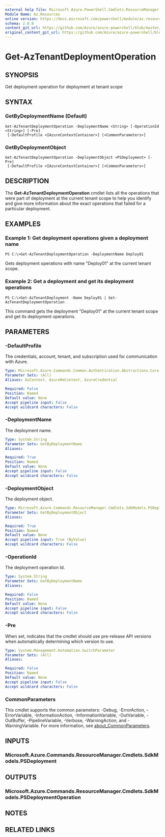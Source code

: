 ```yaml
---
external help file: Microsoft.Azure.PowerShell.Cmdlets.ResourceManager.dll-Help.xml
Module Name: Az.Resources
online version: https://docs.microsoft.com/powershell/module/az.resources/get-aztenantdeploymentoperation
schema: 2.0.0
content_git_url: https://github.com/Azure/azure-powershell/blob/master/src/Resources/Resources/help/Get-AzTenantDeploymentOperation.md
original_content_git_url: https://github.com/Azure/azure-powershell/blob/master/src/Resources/Resources/help/Get-AzTenantDeploymentOperation.md
---
```


# Get-AzTenantDeploymentOperation

## SYNOPSIS
Get deployment operation for deployment at tenant scope

## SYNTAX

### GetByDeploymentName (Default)
```
Get-AzTenantDeploymentOperation -DeploymentName <String> [-OperationId <String>] [-Pre]
 [-DefaultProfile <IAzureContextContainer>] [<CommonParameters>]
```

### GetByDeploymentObject
```
Get-AzTenantDeploymentOperation -DeploymentObject <PSDeployment> [-Pre]
 [-DefaultProfile <IAzureContextContainer>] [<CommonParameters>]
```

## DESCRIPTION
The **Get-AzTenantDeploymentOperation** cmdlet lists all the operations that were part of deployment at the current tenant scope to help you identify and give more information about the exact operations that failed for a particular deployment.

## EXAMPLES

### Example 1: Get deployment operations given a deployment name
```
PS C:\>Get-AzTenantDeploymentOperation -DeploymentName Deploy01
```

Gets deployment operations with name "Deploy01" at the current tenant scope.

### Example 2: Get a deployment and get its deployment operations
```
PS C:\>Get-AzTenantDeployment -Name Deploy01 | Get-AzTenantDeploymentOperation
```

This command gets the deployment "Deploy01" at the current tenant scope and get its deployment operations.

## PARAMETERS

### -DefaultProfile
The credentials, account, tenant, and subscription used for communication with Azure.

```yaml
Type: Microsoft.Azure.Commands.Common.Authentication.Abstractions.Core.IAzureContextContainer
Parameter Sets: (All)
Aliases: AzContext, AzureRmContext, AzureCredential

Required: False
Position: Named
Default value: None
Accept pipeline input: False
Accept wildcard characters: False
```

### -DeploymentName
The deployment name.

```yaml
Type: System.String
Parameter Sets: GetByDeploymentName
Aliases:

Required: True
Position: Named
Default value: None
Accept pipeline input: False
Accept wildcard characters: False
```

### -DeploymentObject
The deployment object.

```yaml
Type: Microsoft.Azure.Commands.ResourceManager.Cmdlets.SdkModels.PSDeployment
Parameter Sets: GetByDeploymentObject
Aliases:

Required: True
Position: Named
Default value: None
Accept pipeline input: True (ByValue)
Accept wildcard characters: False
```

### -OperationId
The deployment operation Id.

```yaml
Type: System.String
Parameter Sets: GetByDeploymentName
Aliases:

Required: False
Position: Named
Default value: None
Accept pipeline input: False
Accept wildcard characters: False
```

### -Pre
When set, indicates that the cmdlet should use pre-release API versions when automatically determining which version to use.

```yaml
Type: System.Management.Automation.SwitchParameter
Parameter Sets: (All)
Aliases:

Required: False
Position: Named
Default value: None
Accept pipeline input: False
Accept wildcard characters: False
```

### CommonParameters
This cmdlet supports the common parameters: -Debug, -ErrorAction, -ErrorVariable, -InformationAction, -InformationVariable, -OutVariable, -OutBuffer, -PipelineVariable, -Verbose, -WarningAction, and -WarningVariable. For more information, see [about_CommonParameters](http://go.microsoft.com/fwlink/?LinkID=113216).

## INPUTS

### Microsoft.Azure.Commands.ResourceManager.Cmdlets.SdkModels.PSDeployment

## OUTPUTS

### Microsoft.Azure.Commands.ResourceManager.Cmdlets.SdkModels.PSDeploymentOperation

## NOTES

## RELATED LINKS

